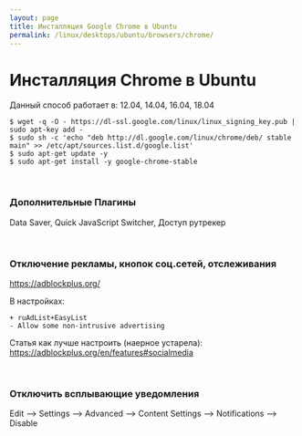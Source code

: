 ```yaml
---
layout: page
title: Инсталляция Google Chrome в Ubuntu
permalink: /linux/desktops/ubuntu/browsers/chrome/
---
```


# Инсталляция Chrome в Ubuntu

Данный способ работает в: 12.04, 14.04, 16.04, 18.04

    $ wget -q -O - https://dl-ssl.google.com/linux/linux_signing_key.pub | sudo apt-key add -
    $ sudo sh -c 'echo "deb http://dl.google.com/linux/chrome/deb/ stable main" >> /etc/apt/sources.list.d/google.list'
    $ sudo apt-get update -y
    $ sudo apt-get install -y google-chrome-stable


<br/>

### Дополнительные Плагины

Data Saver, Quick JavaScript Switcher, Доступ рутрекер


<br/>

### Отключение рекламы, кнопок соц.сетей, отслеживания

https://adblockplus.org/


В настройках:

    + ruAdList+EasyList
    - Allow some non-intrusive advertising


Статья как лучше настроить (наерное устарела):  
https://adblockplus.org/en/features#socialmedia


<br/>

### Отключить всплывающие уведомления 

Edit --> Settings --> Advanced --> Content Settings --> Notifications --> Disable